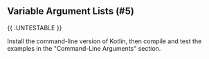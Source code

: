 ## Variable Argument Lists (#5)

{{ :UNTESTABLE }}

Install the command-line version of Kotlin, then compile and test the examples
in the "Command-Line Arguments" section.